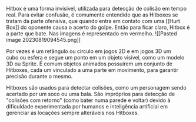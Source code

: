 Hitbox é uma forma invisível, utilizada para detecção de colisão em tempo real. Para evitar confusão, é comumente entendido que as Hitboxes se tratam da parte ofensiva, que quando entra em contato com uma [[Hurt Box]] do oponente causa o acerto do golpe. Então para ficar claro, Hitbox é a parte que bate. Nas imagens é representado em vermelho.
![[Pasted image 20230819094545.png]]

Por vezes é um retângulo ou circulo em jogos 2D e em jogos 3D um cubo ou esfera e segue um ponto em um objeto visível, como um modelo 3D ou Sprite. É comum objetos animados possuírem um conjunto de Hitboxes, cada um vinculado a uma parte em movimento, para garantir precisão durante o mesmo.

Hitboxes são usados para detectar colisões, como um personagem sendo acertado por um soco ou uma bala. São impróprios para detecção de "colisões com retorno" (como bater numa parede e voltar) devido à dificuldade experimentada por humanos e inteligência artificial em gerenciar as locações sempre alteráveis nos Hitboxes.